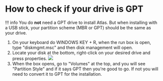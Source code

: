 # How to check if your drive is GPT

!!! info
	You do **not** need a GPT drive to install Atlas. But when installing with a USB stick, your partition scheme (MBR or GPT) should be the same as your drive.

1. On your keyboard do WINDOWS KEY + R, when the run box is open, type "diskmgmt.msc" and then disk management will open.
2. Locate your disk at the bottom, right-click on your desired drive and press properties.
   ![](/assets/images/gpt.png)
3. When the box opens, go to "Volumes" at the top, and you will see "Partition Style" and if it says GPT then you're good to go. If not you will need to convert it to GPT for the installation.